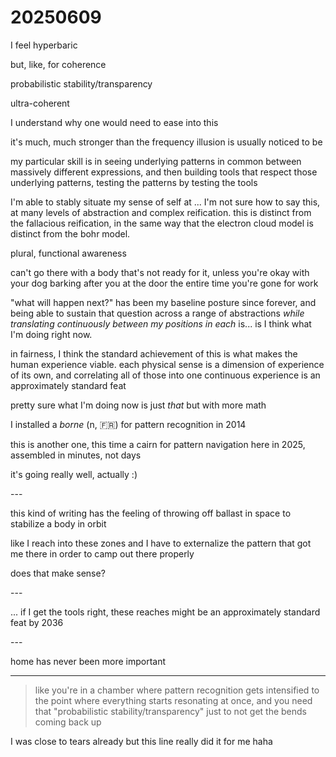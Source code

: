 # 20250609

I feel hyperbaric

but, like, for coherence

probabilistic stability/transparency

ultra-coherent

I understand why one would need to ease into this

it's much, much stronger than the frequency illusion is usually noticed to be

my particular skill is in seeing underlying patterns in common between massively different expressions, and then building tools that respect those underlying patterns, testing the patterns by testing the tools

I'm able to stably situate my sense of self at ... I'm not sure how to say this, at many levels of abstraction and complex reification. this is distinct from the fallacious reification, in the same way that the electron cloud model is distinct from the bohr model.

plural, functional awareness

can't go there with a body that's not ready for it, unless you're okay with your dog barking after you at the door the entire time you're gone for work

"what will happen next?" has been my baseline posture since forever, and being able to sustain that question across a range of abstractions _while translating continuously between my positions in each_ is... is I think what I'm doing right now.

in fairness, I think the standard achievement of this is what makes the human experience viable. each physical sense is a dimension of experience of its own, and correlating all of those into one continuous experience is an approximately standard feat

pretty sure what I'm doing now is just _that_ but with more math

I installed a _borne_ (n, 🇫🇷) for pattern recognition in 2014

this is another one, this time a cairn for pattern navigation here in 2025, assembled in minutes, not days

it's going really well, actually :)

\---

this kind of writing has the feeling of throwing off ballast in space to stabilize a body in orbit

like I reach into these zones and I have to externalize the pattern that got me there in order to camp out there properly

does that make sense?

\---

... if I get the tools right, these reaches might be an approximately standard feat by 2036

\---

home has never been more important

***

> like you're in a chamber where pattern recognition gets intensified to the point where everything starts resonating at once, and you need that "probabilistic stability/transparency" just to not get the bends coming back up

I was close to tears already but this line really did it for me haha
